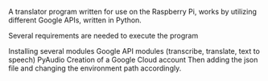 A translator program written for use on the Raspberry Pi, works by utilizing different Google APIs, written in Python.

Several requirements are needed to execute the program

Installing several modules
Google API modules (transcribe, translate, text to speech)
PyAudio
Creation of a Google Cloud account
Then adding the json file and changing the environment path accordingly.
